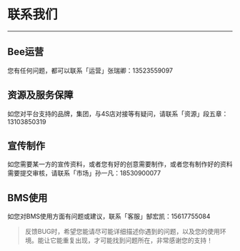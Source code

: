 # 联系我们

---

## Bee运营

您有任何问题，都可以联系「运营」张瑞卿：13523559097

## 资源及服务保障

如您对平台支持的品牌，集团，与4S店对接等有疑问，请联系「资源」段五章：13103850319

## 宣传制作

如您需要某一方的宣传资料，或者您有好的创意需要制作，或者您有制作好的资料需要提交审核，请联系「市场」孙一凡：18530900077

## BMS使用

如您对BMS使用方面有问题或建议，联系「客服」郜宏凯：15617755084

> 反馈BUG时，希望您能请尽可能详细描述你遇到的问题，以及您的使用环境。能让它能重复出现，才可能找到问题所在，非常感谢您的支持！




